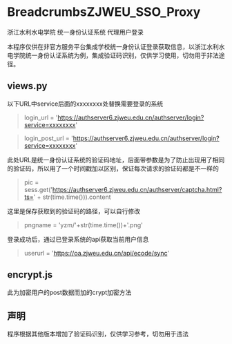 # BreadcrumbsZJWEU_SSO_Proxy

浙江水利水电学院 统一身份认证系统 代理用户登录

本程序仅供在非官方服务平台集成学校统一身份认证登录获取信息，以浙江水利水电学院统一身份认证系统为例，集成验证码识别，仅供学习使用，切勿用于非法途径。

## views.py

以下URL中service后面的xxxxxxxx处替换需要登录的系统

> login_url = 'https://authserver6.zjweu.edu.cn/authserver/login?service=xxxxxxxx'

> login_post_url = 'https://authserver6.zjweu.edu.cn/authserver/login?service=xxxxxxxx'


此处URL是统一身份认证系统的验证码地址，后面带参数是为了防止出现用了相同的验证码，所以用了一个时间戳加以区别，保证每次请求的验证码都是不一样的

> pic = sess.get('https://authserver6.zjweu.edu.cn/authserver/captcha.html?ts=' + str(time.time())).content

这里是保存获取到的验证码的路径，可以自行修改

> pngname = 'yzm/'+str(time.time())+'.png'
> 
登录成功后，通过已登录系统的api获取当前用户信息

> userurl = 'https://oa.zjweu.edu.cn/api/ecode/sync'


## encrypt.js

此为加密用户的post数据而加的crypt加密方法

## 声明

程序根据其他版本增加了验证码识别，仅供学习参考，切勿用于违法
